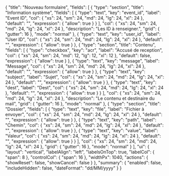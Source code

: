 {
  "title": "Nouveau formulaire",
  "fields": [
    {
      "type": "section",
      "title": "Information système",
      "fields": [
        {
          "type": "text",
          "key": "event_id",
          "label": "Event ID",
          "col": {
            "xs": 24,
            "sm": 24,
            "md": 24,
            "lg": 24,
            "xl": 24
          },
          "default": "",
          "expression": {
            "allow": true
          }
        }
      ],
      "col": {
        "xs": 24,
        "sm": 24,
        "md": 24,
        "lg": 24,
        "xl": 24
      },
      "description": "Les ID à renseigner.",
      "grid": {
        "gutter": 16
      },
      "mode": "normal"
    },
    {
      "type": "text",
      "key": "user_id",
      "label": "User ID",
      "col": {
        "xs": 24,
        "sm": 24,
        "md": 24,
        "lg": 24,
        "xl": 24
      },
      "default": "",
      "expression": {
        "allow": true
      }
    },
    {
      "type": "section",
      "title": "Contenu",
      "fields": [
        {
          "type": "checkbox",
          "key": "acr",
          "label": "Accusé de reception",
          "col": {
            "xs": 24,
            "sm": 24,
            "md": 12,
            "lg": 12,
            "xl": 12
          },
          "default": false,
          "expression": {
            "allow": true
          }
        },
        {
          "type": "text",
          "key": "message",
          "label": "Message",
          "col": {
            "xs": 24,
            "sm": 24,
            "md": 24,
            "lg": 24,
            "xl": 24
          },
          "default": "",
          "expression": {
            "allow": true
          }
        },
        {
          "type": "text",
          "key": "subject",
          "label": "Sujet",
          "col": {
            "xs": 24,
            "sm": 24,
            "md": 24,
            "lg": 24,
            "xl": 24
          },
          "default": "",
          "expression": {
            "allow": true
          }
        },
        {
          "type": "text",
          "key": "dest",
          "label": "Dest",
          "col": {
            "xs": 24,
            "sm": 24,
            "md": 24,
            "lg": 24,
            "xl": 24
          },
          "default": "",
          "expression": {
            "allow": true
          }
        }
      ],
      "col": {
        "xs": 24,
        "sm": 24,
        "md": 24,
        "lg": 24,
        "xl": 24
      },
      "description": "Le contenu et destinaire du mail",
      "grid": {
        "gutter": 16
      },
      "mode": "normal"
    },
    {
      "type": "section",
      "title": "Dossier",
      "fields": [
        {
          "type": "text",
          "key": "file",
          "label": "Fichier à envoyer",
          "col": {
            "xs": 24,
            "sm": 24,
            "md": 24,
            "lg": 24,
            "xl": 24
          },
          "default": "",
          "expression": {
            "allow": true
          }
        },
        {
          "type": "text",
          "key": "path",
          "label": "Chemin",
          "col": {
            "xs": 24,
            "sm": 24,
            "md": 24,
            "lg": 24,
            "xl": 24
          },
          "default": "",
          "expression": {
            "allow": true
          }
        },
        {
          "type": "text",
          "key": "value",
          "label": "Valeur",
          "col": {
            "xs": 24,
            "sm": 24,
            "md": 24,
            "lg": 24,
            "xl": 24
          },
          "default": "",
          "expression": {
            "allow": true
          }
        }
      ],
      "col": {
        "xs": 24,
        "sm": 24,
        "md": 24,
        "lg": 24,
        "xl": 24
      },
      "grid": {
        "gutter": 16
      },
      "mode": "normal"
    }
  ],
  "ui": {
    "layout": "vertical",
    "labelAlign": "left",
    "labelsOnTop": true,
    "labelCol": {
      "span": 8
    },
    "controlCol": {
      "span": 16
    },
    "widthPx": 1040,
    "actions": {
      "showReset": false,
      "showCancel": false
    }
  },
  "summary": {
    "enabled": false,
    "includeHidden": false,
    "dateFormat": "dd/MM/yyyy"
  }
}